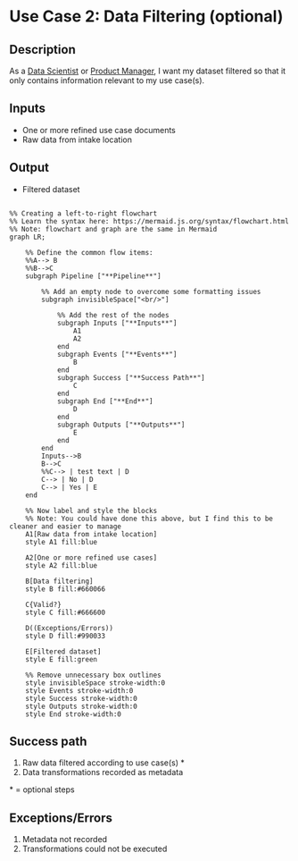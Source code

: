 # Use Case 2: Data Filtering (optional)

## Description

As a <a href='https://github.com/MLOps-OpenAPI/arch-diagrams?tab=readme-ov-file#data-scientists'>Data Scientist</a> or <a href="https://github.com/MLOps-OpenAPI/arch-diagrams?tab=readme-ov-file#product-managers">Product Manager</a>, I want my dataset filtered so that it only contains information relevant to my use case(s).

## Inputs

* One or more refined use case documents
* Raw data from intake location

## Output

* Filtered dataset

```mermaid

%% Creating a left-to-right flowchart
%% Learn the syntax here: https://mermaid.js.org/syntax/flowchart.html
%% Note: flowchart and graph are the same in Mermaid
graph LR;

    %% Define the common flow items:
    %%A--> B
    %%B-->C
    subgraph Pipeline ["**Pipeline**"]
        
        %% Add an empty node to overcome some formatting issues
        subgraph invisibleSpace["<br/>"]

            %% Add the rest of the nodes
            subgraph Inputs ["**Inputs**"]
                A1
                A2
            end
            subgraph Events ["**Events**"]
                B
            end
            subgraph Success ["**Success Path**"]
                C
            end
            subgraph End ["**End**"]
                D
            end
            subgraph Outputs ["**Outputs**"]
                E
            end
        end
        Inputs-->B
        B-->C
        %%C--> | test text | D
        C--> | No | D
        C--> | Yes | E
    end

    %% Now label and style the blocks
    %% Note: You could have done this above, but I find this to be cleaner and easier to manage
    A1[Raw data from intake location]
    style A1 fill:blue

    A2[One or more refined use cases]
    style A2 fill:blue

    B[Data filtering]
    style B fill:#660066

    C{Valid?}
    style C fill:#666600

    D((Exceptions/Errors))
    style D fill:#990033
    
    E[Filtered dataset]
    style E fill:green

    %% Remove unnecessary box outlines
    style invisibleSpace stroke-width:0
    style Events stroke-width:0
    style Success stroke-width:0
    style Outputs stroke-width:0
    style End stroke-width:0

```


## Success path

1. Raw data filtered according to use case(s) *
2. Data transformations recorded as metadata

\* = optional steps

## Exceptions/Errors

1. Metadata not recorded
2. Transformations could not be executed